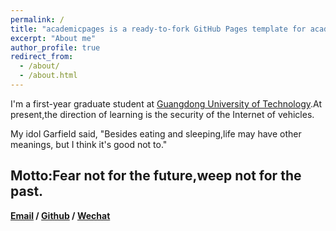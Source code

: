 ```yaml
---
permalink: /
title: "academicpages is a ready-to-fork GitHub Pages template for academic personal websites"
excerpt: "About me"
author_profile: true
redirect_from: 
  - /about/
  - /about.html
---
```


I'm a first-year graduate student at [Guangdong University of Technology](https://www.gdut.edu.cn/).At present,the direction of learning is the security of the Internet of vehicles.

My idol Garfield said, "Besides eating and sleeping,life may have other meanings, but I think it's good not to."

**Motto:Fear not for the future,weep not for the past.**
------
**[Email](jasmineoooooooooooo@gmail.com) / [Github](https://github.com/Yrongovo) / [Wechat](../images/wechat.jpg)**


